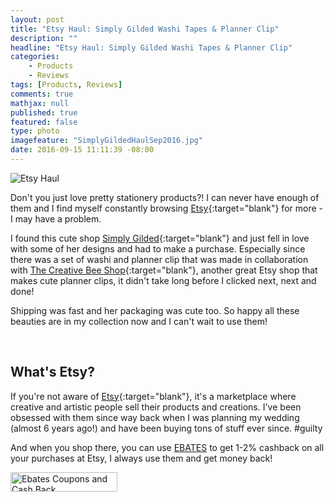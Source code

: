 ```yaml
---
layout: post
title: "Etsy Haul: Simply Gilded Washi Tapes & Planner Clip"
description: ""
headline: "Etsy Haul: Simply Gilded Washi Tapes & Planner Clip"
categories: 
    - Products
    - Reviews
tags: [Products, Reviews]
comments: true
mathjax: null
published: true
featured: false
type: photo
imagefeature: "SimplyGildedHaulSep2016.jpg"
date: 2016-09-15 11:11:39 -08:00
---
```


![Etsy Haul](http://whatsupmailbox.com/images/SimplyGildedHaulSep2016.jpg)

Don't you just love pretty stationery products?! I can never have enough of them and I find myself constantly browsing [Etsy](https://www.etsy.com){:target="blank"} for more - I may have a problem.

I found this cute shop [Simply Gilded](https://www.etsy.com/shop/SimplyGildedCo?ref=l2-shopheader-name){:target="blank"} and just fell in love with some of her designs and had to make a purchase. Especially since there was a set of washi and planner clip that was made in collaboration with [The Creative Bee Shop](https://www.etsy.com/shop/TheCreativeBeeShop?ref=shop_sugg){:target="blank"}, another great Etsy shop that makes cute planner clips, it didn't take long before I clicked next, next and done!

Shipping was fast and her packaging was cute too. So happy all these beauties are in my collection now and I can't wait to use them!

<br>

<H2>What's Etsy?</H2>

If you're not aware of [Etsy](https://www.etsy.com){:target="blank"}, it's a marketplace where creative and artistic people sell their products and creations. I've been obsessed with them since way back when I was planning my wedding (almost 6 years ago!) and have been buying tons of stuff ever since. #guilty

And when you shop there, you can use <a href="http://www.ebates.com/rf.do?referrerid=nFbj2DqrCN%2BpB5AWKzmAFQ%3D%3D&eeid=30337" target="_blank">EBATES</a> to get 1-2% cashback on all your purchases at Etsy, I always use them and get money back!</p>

<a href='http://www.ebates.com/rf.do?referrerid=nFbj2DqrCN%2BpB5AWKzmAFQ%3D%3D&eeid=28585' target='_blank' rel='nofollow'><img src='http://www.ebates.com/referral/2012/global_files/images/ebates_logo.png' alt='Ebates Coupons and Cash Back' height='31' width='171' border='0'/></a>
